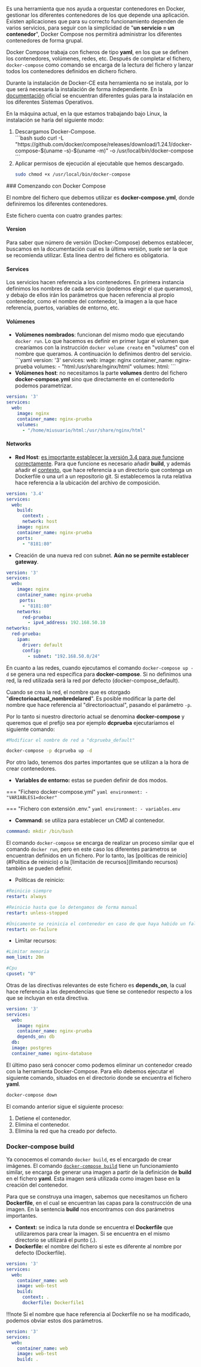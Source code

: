 Es una herramienta que nos ayuda a orquestar contenedores en Docker, gestionar los diferentes contenedores de los que depende una aplicación. Existen aplicaciones que para su correcto funcionamiento dependen de varios servicios, para seguir con la simplicidad de "**un servicio = un contenedor**", Docker Compose nos permitirá administrar los diferentes contenedores de forma grupal. 

Docker Compose trabaja con ficheros de tipo **yaml**, en los que se definen los contenedores, volúmenes, redes, etc. Después de completar el fichero, `docker-compose` como comando se encarga de la lectura del fichero y lanzar todos los contenedores definidos en dichero fichero.

Durante la instalación de Docker-CE esta herramienta no se instala, por lo que será necesaria la instalación de forma independiente. En la [documentación](https://docs.docker.com/compose/install/) oficial se encuentran diferentes guías para la instalación en los diferentes Sistemas Operativos.

En la máquina actual, en la que estamos trabajando bajo Linux, la instalación se haría del siguiente modo:

<ol><li>Descargamos Docker-Compose.</li>
```bash
sudo curl -L "https://github.com/docker/compose/releases/download/1.24.1/docker-compose-$(uname -s)-$(uname -m)" -o /usr/local/bin/docker-compose
```

<li>Aplicar permisos de ejecución al ejecutable que hemos descargado.</li>

```bash
sudo chmod +x /usr/local/bin/docker-compose
```

</ol>### Comenzando con Docker Compose

El nombre del fichero que debemos utilizar es **docker-compose.yml**, donde definiremos los diferentes contenedores.

Este fichero cuenta con cuatro grandes partes:

#### Version

Para saber que número de versión (Docker-Compose) debemos establecer, buscamos en la documentación cual es la última versión, suele ser la que se recomienda utilizar. Esta línea dentro del fichero es obligatoria.

#### Services

Los servicios hacen referencia a los contenedores. En primera instancia definimos los nombres de cada servicio (podemos elegir el que queramos), y debajo de ellos irán los parámetros que hacen referencia al propio contenedor, como el nombre del contenedor, la imagen a la que hace referencia, puertos, variables de entorno, etc.

#### Volúmenes

<ul><li><b>Volúmenes nombrados</b>: funcionan del mismo modo que ejecutando <code>docker run</code>. Lo que hacemos es definir en primer lugar el volumen que crearíamos con la instrucción <code>docker volume create</code> en "volumes" con el nombre que queramos. A continuación lo definimos dentro del servicio.</li>
```yaml
version: '3'
services:
  web:
    image: nginx
    container_name: nginx-prueba
    volumes:
      - "html:/usr/share/nginx/html"
volumes:
  html:
```

<li><b>Volúmenes host</b>: no necesitamos la parte <b>volumes</b> dentro del fichero <b>docker-compose.yml</b> sino que directamente en el contenedorlo podemos parametrizar.</li></ul>

```yaml
version: '3'
services:
  web:
    image: nginx
    container_name: nginx-prueba
    volumes:
      - "/home/miusuario/html:/usr/share/nginx/html"
```

#### Networks

* **Red Host**: [es importante establecer la versión 3.4 para que funcione correctamente](https://stackoverflow.com/questions/47074457/how-to-specify-docker-build-network-host-mode-in-docker-compose-at-the-time/47545276#47545276). Para que funcione es necesario añadir **build**, y además añadir el [contexto](https://docs.docker.com/compose/compose-file/#build), que hace referencia a un directorio que contenga un Dockerfile o una url a un repositorio git. Si establecemos la ruta relativa hace referencia a la ubicación del archivo de composición. 

```yaml
version: '3.4'
services:
  web:
    build:
      context: .
      network: host
    image: nginx
    container_name: nginx-prueba
    ports:
      - "8181:80"
```

* Creación de una nueva red con subnet. **Aún no se permite establecer gateway**.

```yaml
version: '3'
services:
  web:
    image: nginx
    container_name: nginx-prueba
     ports:
      - "8181:80"
    networks:
      red-prueba:
        - ipv4_address: 192.168.50.10
networks:
  red-prueba:
    ipam:
      driver: default
      config:
        - subnet: "192.168.50.0/24"
```

En cuanto a las redes, cuando ejecutamos el comando <code>docker-compose up -d</code> se genera una red específica para <b>docker-compose</b>. Si no definimos una red, la red utilizada será la red por defecto (docker-compose_default). 

Cuando se crea la red, el nombre que es otorgado "<b>directorioactual_nombredelared</b>". Es posible modificar la parte del nombre que hace referencia al "directorioactual", pasando el parámetro <code>-p</code>.

Por lo tanto si nuestro directorio actual se denomina <b>docker-compose</b> y queremos que el prefijo sea por ejemplo **dcprueba** ejecutaríamos el siguiente comando:

```bash
#Modificar el nombre de red a "dcprueba_default"

docker-compose -p dcprueba up -d
```

Por otro lado, tenemos dos partes importantes que se utilizan a la hora de crear contenedores.

- **Variables de entorno:** estas se pueden definir de dos modos.

=== "Fichero docker-compose.yml"
      ```yaml
      environment:
        - "VARIABLES1=docker"
      ```

=== "Fichero con extensión .env."
      ````yaml
      environment:
        - variables.env
      ````

* **Command:**  se utiliza para establecer un CMD al contenedor.

```yaml
commmand: mkdir /bin/bash
```

El comando `docker-compose` se encarga de realizar un proceso similar que el comando `docker run`, pero en este caso los diferentes parámetros se encuentran definidos en un fichero. Por lo tanto, las [políticas de reinicio](#Política de reinicio) o la [limitación de recursos](limitando recursos) también se pueden definir.

* Políticas de reinicio:

```yaml
#Reinicio siempre
restart: always

#Reinicio hasta que lo detengamos de forma manual
restart: unless-stopped

#Únicamente se reinicia el contenedor en caso de que haya habido un fallo
restart: on-failure
```

* Limitar recursos:

```yaml
#Limitar memoria
mem_limit: 20m

#Cpu
cpuset: "0"
```

Otras de las directivas relevantes de este fichero es **depends_on**, la cual hace referencia a las dependencias que tiene se contenedor respecto a los que se incluyan en esta directiva.

```yaml
version: '3'
services:
  web:
    image: nginx
    container_name: nginx-prueba
    depends_on: db
  db:
  image: postgres
  container_name: nginx-database
```

El último paso será conocer como podemos eliminar un contenedor creado con la herramienta Docker-Compose. Para ello debemos ejecutar el siguiente comando, situados en el directorio donde se encuentra el fichero **yaml**.

```bash
docker-compose down
```

El comando anterior sigue el siguiente proceso:

1. Detiene el contenedor.
2. Elimina el contenedor.
3. Elimina la red que ha creado por defecto.

### Docker-compose build

Ya conocemos el comando `docker build`, es el encargado de crear imágenes. El comando [`docker-compose build`](https://stackoverflow.com/a/39988980/12868523) tiene un funcionamiento similar, se encarga de generar una imagen a partir de la definición de **build** en el fichero **yaml**. Esta imagen será utilizada como imagen base en la creación del contenedor.

Para que se construya una imagen, sabemos que necesitamos un fichero **Dockerfile**, en el cual se encuentran las capas para la construcción de una imagen. En la sentencia **build** nos encontramos con dos parámetros importantes.

* **Context:** se indica la ruta donde se encuentra el **Dockerfile** que utilizaremos para crear la imagen. Si se encuentra en el mismo directorio se utilizará el punto (**.**).
* **Dockerfile:** el nombre del fichero si este es diferente al nombre por defecto (Dockerfile).

```yaml
version: '3'
services:
  web:
    container_name: web
    image: web-test
    build:
      context: .
      dockerfile: Dockerfile1
```

!!!note
	Si el nombre que hace referencia al Dockerfile no se ha modificado, podemos obviar estos dos parámetros.

```yaml
version: '3'
services:
  web:
    container_name: web
    image: web-test
    build: .
```

